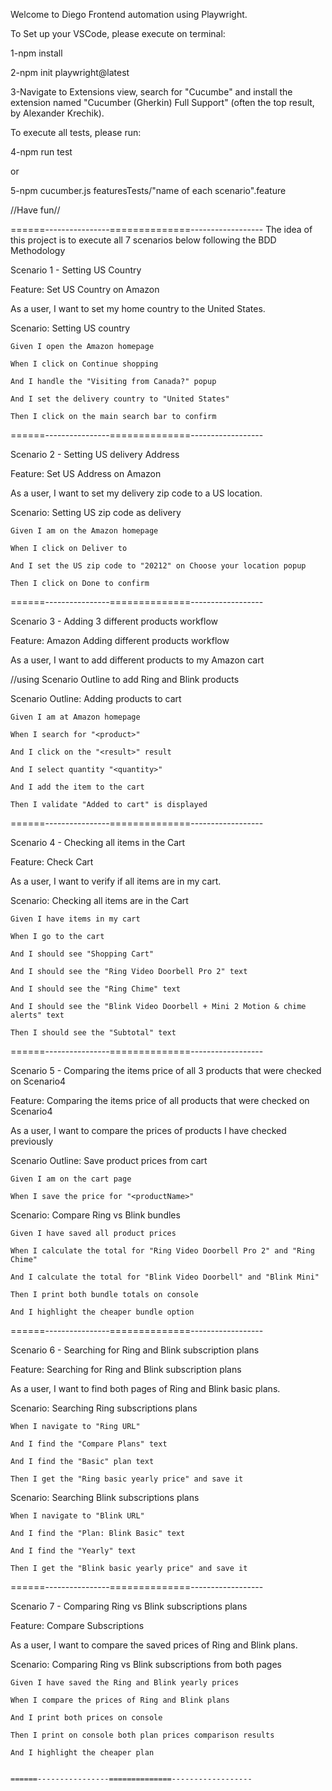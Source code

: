 Welcome to Diego Frontend automation using Playwright.

To Set up your VSCode, please execute on terminal:

1-npm install

2-npm init playwright@latest

3-Navigate to Extensions view, search for "Cucumbe" and install the extension named "Cucumber (Gherkin) Full Support" (often the top result, by Alexander Krechik).

To execute all tests, please run:

4-npm run test

or

5-npm cucumber.js featuresTests/"name of each scenario".feature

//Have fun//

======----------------==============------------------
The idea of this project is to execute all 7 scenarios below following the BDD Methodology


Scenario 1 - Setting US Country

Feature: Set US Country on Amazon

  As a user, I want to set my home country to the United States.

  Scenario: Setting US country

    Given I open the Amazon homepage

    When I click on Continue shopping

    And I handle the "Visiting from Canada?" popup

    And I set the delivery country to "United States"

    Then I click on the main search bar to confirm

======----------------==============------------------


Scenario 2 - Setting US delivery Address

Feature: Set US Address on Amazon

  As a user, I want to set my delivery zip code to a US location.

  Scenario: Setting US zip code as delivery

    Given I am on the Amazon homepage

    When I click on Deliver to

    And I set the US zip code to "20212" on Choose your location popup

    Then I click on Done to confirm

======----------------==============------------------


Scenario 3 - Adding 3 different products workflow

Feature: Amazon Adding different products workflow

  As a user, I want to add different products to my Amazon cart

  //using Scenario Outline to add Ring and Blink products

  Scenario Outline: Adding products to cart

    Given I am at Amazon homepage

    When I search for "<product>"

    And I click on the "<result>" result

    And I select quantity "<quantity>"

    And I add the item to the cart

    Then I validate "Added to cart" is displayed



======----------------==============------------------

Scenario 4 - Checking all items in the Cart

Feature: Check Cart

  As a user, I want to verify if all items are in my cart.

  Scenario: Checking all items are in the Cart

    Given I have items in my cart

    When I go to the cart

    And I should see "Shopping Cart"

    And I should see the "Ring Video Doorbell Pro 2" text

    And I should see the "Ring Chime" text

    And I should see the "Blink Video Doorbell + Mini 2 Motion & chime alerts" text

    Then I should see the "Subtotal" text

======----------------==============------------------


Scenario 5 - Comparing the items price of all 3 products that were checked on Scenario4

Feature: Comparing the items price of all products that were checked on Scenario4

  As a user, I want to compare the prices of products I have checked previously

  Scenario Outline: Save product prices from cart

    Given I am on the cart page

    When I save the price for "<productName>"
 
 
  Scenario: Compare Ring vs Blink bundles

    Given I have saved all product prices

    When I calculate the total for "Ring Video Doorbell Pro 2" and "Ring Chime"

    And I calculate the total for "Blink Video Doorbell" and "Blink Mini"

    Then I print both bundle totals on console

    And I highlight the cheaper bundle option

======----------------==============------------------


Scenario 6 - Searching for Ring and Blink subscription plans

Feature: Searching for Ring and Blink subscription plans

  As a user, I want to find both pages of Ring and Blink basic plans.

  Scenario: Searching Ring subscriptions plans

    When I navigate to "Ring URL"

    And I find the "Compare Plans" text

    And I find the "Basic" plan text

    Then I get the "Ring basic yearly price" and save it



  Scenario: Searching Blink subscriptions plans

    When I navigate to "Blink URL"

    And I find the "Plan: Blink Basic" text

    And I find the "Yearly" text

    Then I get the "Blink basic yearly price" and save it


======----------------==============------------------


Scenario 7 - Comparing Ring vs Blink subscriptions plans

Feature: Compare Subscriptions

  As a user, I want to compare the saved prices of Ring and Blink plans.

  Scenario: Comparing Ring vs Blink subscriptions from both pages

    Given I have saved the Ring and Blink yearly prices

    When I compare the prices of Ring and Blink plans

    And I print both prices on console

    Then I print on console both plan prices comparison results

    And I highlight the cheaper plan
    

    ======----------------==============------------------